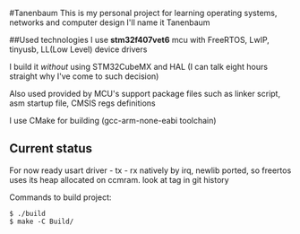 #Tanenbaum
This is my personal project for learning operating systems, networks and computer design
I'll name it Tanenbaum

##Used technologies
I use **stm32f407vet6** mcu with FreeRTOS, LwIP, tinyusb, LL(Low Level) device drivers

I build it *without* using STM32CubeMX and HAL
(I can talk eight hours straight why I've come to such decision)

Also used provided by MCU's support package files such as linker script,
asm startup file, CMSIS regs definitions

I use CMake for building (gcc-arm-none-eabi toolchain)

## Current status
For now ready usart driver - tx - rx natively by irq,
newlib ported, so freertos uses its heap allocated on ccmram.
look at tag in git history

Commands to build project:

```
$ ./build
$ make -C Build/
```

